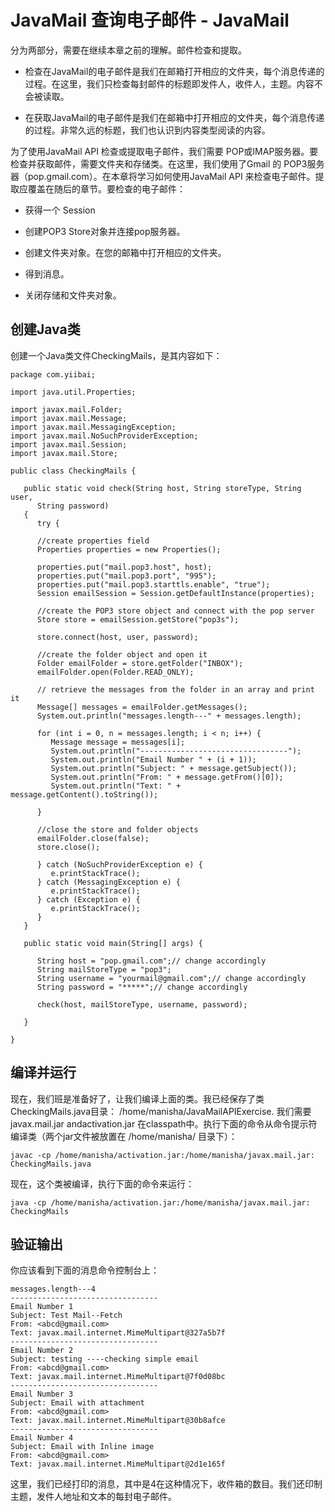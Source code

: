 # JavaMail 查询电子邮件 - JavaMail

分为两部分，需要在继续本章之前的理解。邮件检查和提取。

*   检查在JavaMail的电子邮件是我们在邮箱打开相应的文件夹，每个消息传递的过程。在这里，我们只检查每封邮件的标题即发件人，收件人，主题。内容不会被读取。

*   在获取JavaMail的电子邮件是我们在邮箱中打开相应的文件夹，每个消息传递的过程。非常久远的标题，我们也认识到内容类型阅读的内容。

为了使用JavaMail API 检查或提取电子邮件，我们需要 POP或IMAP服务器。要检查并获取邮件，需要文件夹和存储类。在这里，我们使用了Gmail 的 POP3服务器（pop.gmail.com）。在本章将学习如何使用JavaMail API 来检查电子邮件。提取应覆盖在随后的章节。要检查的电子邮件：

*   获得一个 Session

*   创建POP3 Store对象并连接pop服务器。

*   创建文件夹对象。在您的邮箱中打开相应的文件夹。

*   得到消息。

*   关闭存储和文件夹对象。

## 创建Java类

创建一个Java类文件CheckingMails，是其内容如下：

```
package com.yiibai;

import java.util.Properties;

import javax.mail.Folder;
import javax.mail.Message;
import javax.mail.MessagingException;
import javax.mail.NoSuchProviderException;
import javax.mail.Session;
import javax.mail.Store;

public class CheckingMails {

   public static void check(String host, String storeType, String user,
      String password) 
   {
      try {

      //create properties field
      Properties properties = new Properties();

      properties.put("mail.pop3.host", host);
      properties.put("mail.pop3.port", "995");
      properties.put("mail.pop3.starttls.enable", "true");
      Session emailSession = Session.getDefaultInstance(properties);

      //create the POP3 store object and connect with the pop server
      Store store = emailSession.getStore("pop3s");

      store.connect(host, user, password);

      //create the folder object and open it
      Folder emailFolder = store.getFolder("INBOX");
      emailFolder.open(Folder.READ_ONLY);

      // retrieve the messages from the folder in an array and print it
      Message[] messages = emailFolder.getMessages();
      System.out.println("messages.length---" + messages.length);

      for (int i = 0, n = messages.length; i < n; i++) {
         Message message = messages[i];
         System.out.println("---------------------------------");
         System.out.println("Email Number " + (i + 1));
         System.out.println("Subject: " + message.getSubject());
         System.out.println("From: " + message.getFrom()[0]);
         System.out.println("Text: " + message.getContent().toString());

      }

      //close the store and folder objects
      emailFolder.close(false);
      store.close();

      } catch (NoSuchProviderException e) {
         e.printStackTrace();
      } catch (MessagingException e) {
         e.printStackTrace();
      } catch (Exception e) {
         e.printStackTrace();
      }
   }

   public static void main(String[] args) {

      String host = "pop.gmail.com";// change accordingly
      String mailStoreType = "pop3";
      String username = "yourmail@gmail.com";// change accordingly
      String password = "*****";// change accordingly

      check(host, mailStoreType, username, password);

   }

}
```

## 编译并运行

现在，我们班是准备好了，让我们编译上面的类。我已经保存了类CheckingMails.java目录： /home/manisha/JavaMailAPIExercise. 我们需要 javax.mail.jar andactivation.jar 在classpath中。执行下面的命令从命令提示符编译类（两个jar文件被放置在 /home/manisha/ 目录下）：

```
javac -cp /home/manisha/activation.jar:/home/manisha/javax.mail.jar: CheckingMails.java
```

现在，这个类被编译，执行下面的命令来运行：

```
java -cp /home/manisha/activation.jar:/home/manisha/javax.mail.jar: CheckingMails
```

## 验证输出

你应该看到下面的消息命令控制台上：

```
messages.length---4
---------------------------------
Email Number 1
Subject: Test Mail--Fetch
From: <abcd@gmail.com>
Text: javax.mail.internet.MimeMultipart@327a5b7f
---------------------------------
Email Number 2
Subject: testing ----checking simple email
From: <abcd@gmail.com>
Text: javax.mail.internet.MimeMultipart@7f0d08bc
---------------------------------
Email Number 3
Subject: Email with attachment
From: <abcd@gmail.com>
Text: javax.mail.internet.MimeMultipart@30b8afce
---------------------------------
Email Number 4
Subject: Email with Inline image
From: <abcd@gmail.com>
Text: javax.mail.internet.MimeMultipart@2d1e165f

```

这里，我们已经打印的消息，其中是4在这种情况下，收件箱的数目。我们还印制主题，发件人地址和文本的每封电子邮件。

